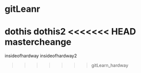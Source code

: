 # gitLeanr
dothis
dothis2
<<<<<<< HEAD
mastercheange
=======
insideofhardway
insideofhardway2
>>>>>>> gitLearn_hardway

